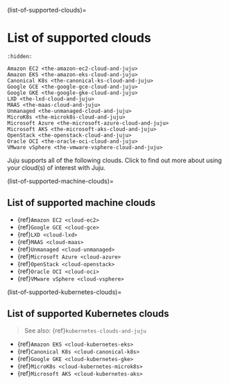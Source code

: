 (list-of-supported-clouds)=
# List of supported clouds

```{toctree}
:hidden:

Amazon EC2 <the-amazon-ec2-cloud-and-juju>
Amazon EKS <the-amazon-eks-cloud-and-juju>
Canonical K8s <the-canonical-ks-cloud-and-juju>
Google GCE <the-google-gce-cloud-and-juju>
Google GKE <the-google-gke-cloud-and-juju>
LXD <the-lxd-cloud-and-juju>
MAAS <the-maas-cloud-and-juju>
Unmanaged <the-unmanaged-cloud-and-juju>
MicroK8s <the-microk8s-cloud-and-juju>
Microsoft Azure <the-microsoft-azure-cloud-and-juju>
Microsoft AKS <the-microsoft-aks-cloud-and-juju>
OpenStack <the-openstack-cloud-and-juju>
Oracle OCI <the-oracle-oci-cloud-and-juju>
VMware vSphere <the-vmware-vsphere-cloud-and-juju>
```

Juju supports all of the following clouds. Click to find out more about using your cloud(s) of interest with Juju.

(list-of-supported-machine-clouds)=
## List of supported machine clouds

- {ref}`Amazon EC2 <cloud-ec2>`
- {ref}`Google GCE <cloud-gce>`
- {ref}`LXD <cloud-lxd>`
- {ref}`MAAS <cloud-maas>`
- {ref}`Unmanaged <cloud-unmanaged>`
- {ref}`Microsoft Azure <cloud-azure>`
- {ref}`OpenStack <cloud-openstack>`
- {ref}`Oracle OCI <cloud-oci>`
- {ref}`VMware vSphere <cloud-vsphere>`

(list-of-supported-kubernetes-clouds)=
## List of supported Kubernetes clouds

> See also: {ref}`kubernetes-clouds-and-juju`

- {ref}`Amazon EKS <cloud-kubernetes-eks>`
- {ref}`Canonical K8s <cloud-canonical-k8s>`
- {ref}`Google GKE <cloud-kubernetes-gke>`
- {ref}`MicroK8s <cloud-kubernetes-microk8s>`
- {ref}`Microsoft AKS <cloud-kubernetes-aks>`
